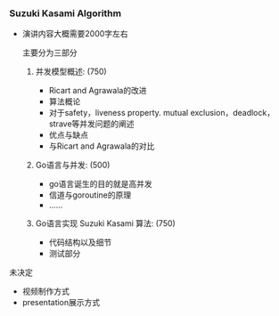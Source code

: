 ### Suzuki Kasami Algorithm



- 演讲内容大概需要2000字左右

  主要分为三部分

  1. 并发模型概述: (750)
     - Ricart and Agrawala的改进
     - 算法概论
     - 对于safety，liveness property. mutual exclusion，deadlock，strave等并发问题的阐述
     - 优点与缺点
     - 与Ricart and Agrawala的对比
  2. Go语言与并发: (500)
     - go语言诞生的目的就是高并发
     - 信道与goroutine的原理
     - ......

  3. Go语言实现 Suzuki Kasami 算法: (750)
     - 代码结构以及细节
     - 测试部分

未决定
- 视频制作方式
- presentation展示方式